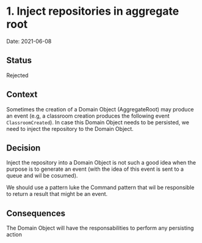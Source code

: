 # 1. Inject repositories in aggregate root

Date: 2021-06-08

## Status

Rejected

## Context

Sometimes the creation of a Domain Object (AggregateRoot) may produce an event (e.g, a classroom creation produces the following event `ClassroomCreated`).
In case this Domain Object needs to be persisted, we need to inject the repository to the Domain Object.  

## Decision

Inject the repository into a Domain Object is not such a good idea when the purpose is to generate an event (with the idea of this event is sent to a queue and wil be cosumed).

We should use a pattern luke the Command pattern that wil be responsible to return a result that might be an event.

## Consequences

The Domain Object will have the responsabilities to perform any persisting action